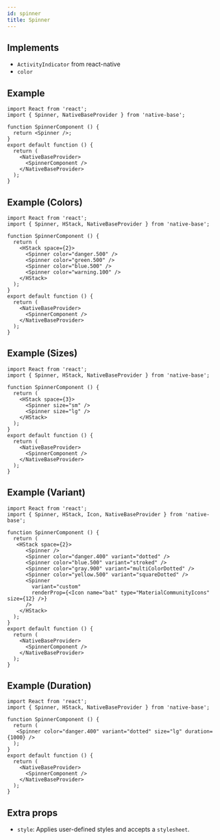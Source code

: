```yaml
---
id: spinner
title: Spinner
---
```


## Implements

- `ActivityIndicator` from react-native
- `color`

## Example

```SnackPlayer name=Spinner%20Usage
import React from 'react';
import { Spinner, NativeBaseProvider } from 'native-base';

function SpinnerComponent () {
  return <Spinner />;
}
export default function () {
  return (
    <NativeBaseProvider>
      <SpinnerComponent />
    </NativeBaseProvider>
  );
}
```

## Example (Colors)

```SnackPlayer name=Spinner%20Example(colors)
import React from 'react';
import { Spinner, HStack, NativeBaseProvider } from 'native-base';

function SpinnerComponent () {
  return (
    <HStack space={2}>
      <Spinner color="danger.500" />
      <Spinner color="green.500" />
      <Spinner color="blue.500" />
      <Spinner color="warning.100" />
    </HStack>
  );
}
export default function () {
  return (
    <NativeBaseProvider>
      <SpinnerComponent />
    </NativeBaseProvider>
  );
}
```

## Example (Sizes)

```SnackPlayer name=Spinner%20Example(Sizes)
import React from 'react';
import { Spinner, HStack, NativeBaseProvider } from 'native-base';

function SpinnerComponent () {
  return (
    <HStack space={3}>
      <Spinner size="sm" />
      <Spinner size="lg" />
    </HStack>
  );
}
export default function () {
  return (
    <NativeBaseProvider>
      <SpinnerComponent />
    </NativeBaseProvider>
  );
}
```

## Example (Variant)

```SnackPlayer name=Spinner%20Example(Variant)
import React from 'react';
import { Spinner, HStack, Icon, NativeBaseProvider } from 'native-base';

function SpinnerComponent () {
  return (
   <HStack space={2}>
      <Spinner />
      <Spinner color="danger.400" variant="dotted" />
      <Spinner color="blue.500" variant="stroked" />
      <Spinner color="gray.900" variant="multiColorDotted" />
      <Spinner color="yellow.500" variant="squareDotted" />
      <Spinner
        variant="custom"
        renderProp={<Icon name="bat" type="MaterialCommunityIcons" size={12} />}
      />
    </HStack>
  );
}
export default function () {
  return (
    <NativeBaseProvider>
      <SpinnerComponent />
    </NativeBaseProvider>
  );
}
```

## Example (Duration)

```SnackPlayer name=Spinner%20Example(Duration)
import React from 'react';
import { Spinner, HStack, NativeBaseProvider } from 'native-base';

function SpinnerComponent () {
  return (
   <Spinner color="danger.400" variant="dotted" size="lg" duration={1000} />
  );
}
export default function () {
  return (
    <NativeBaseProvider>
      <SpinnerComponent />
    </NativeBaseProvider>
  );
}
```

## Extra props

- `style`: Applies user-defined styles and accepts a `stylesheet`.
